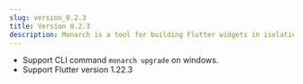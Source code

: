 ```yaml
---
slug: version_0.2.3
title: Version 0.2.3
description: Monarch is a tool for building Flutter widgets in isolation. It makes building beautiful apps a simpler and faster experience.
---
```


- Support CLI command `monarch upgrade` on windows.
- Support Flutter version 1.22.3
